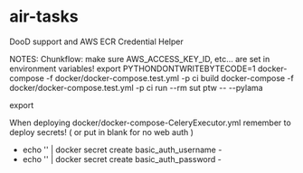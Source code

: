 # air-tasks

DooD support and AWS ECR Credential Helper


NOTES:
Chunkflow: make sure AWS_ACCESS_KEY_ID, etc... are set in environment variables!
export PYTHONDONTWRITEBYTECODE=1 
docker-compose -f docker/docker-compose.test.yml -p ci build
docker-compose -f docker/docker-compose.test.yml -p ci run --rm sut ptw -- --pylama

export 

When deploying docker/docker-compose-CeleryExecutor.yml remember to deploy secrets!
( or put in blank for no web auth )
* echo '<Put some username here>' | docker secret create basic_auth_username -
* echo '<Put some password here>' | docker secret create basic_auth_password -
